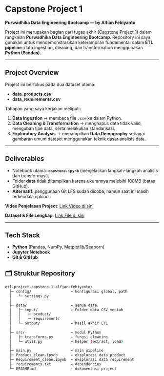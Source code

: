 # Capstone Project 1  
**Purwadhika Data Engineering Bootcamp — by Alfian Febiyanto**

Project ini merupakan bagian dari tugas akhir (Capstone Project 1) dalam rangkaian **Purwadhika Data Engineering Bootcamp**. Repository ini saya gunakan untuk mendemonstrasikan keterampilan fundamental dalam **ETL pipeline**: data ingestion, cleaning, dan transformation menggunakan **Python (Pandas)**.  

---

## Project Overview  
Project ini berfokus pada dua dataset utama:  
- **data_products.csv**  
- **data_requirements.csv**  

Tahapan yang saya kerjakan meliputi:  
1. **Data Ingestion** → membaca file `.csv` ke dalam Python.  
2. **Data Cleaning & Transformation** → menghapus data tidak valid, mengubah tipe data, serta melakukan standarisasi.  
3. **Exploratory Analysis** → menampilkan **Data Demography** sebagai gambaran umum dataset menggunakan teknik dasar analisis data.  

---

## Deliverables  
- Notebook utama: **`capstone.ipynb`** (menjelaskan langkah-langkah analisis dan transformasi).  
- Folder **data** tidak ditampilkan karena ukurannya melebihi 100MB (batas GitHub).  
- **Alternatif**: penggunaan Git LFS sudah dicoba, namun saat ini masih terkendala upload.  

**Video Penjelasan Project**: [Link Video di sini](https://youtu.be/xnvgH0_mnNQ?si=pw7cn6tE89XfsGQ4) 

**Dataset & File Lengkap**: [Link File di sini](https://drive.google.com/drive/folders/1ck1D2Uc4JGxjfc-ueEasS6ghqTciBF-l?usp=sharing)

---

## Tech Stack  
- **Python** (Pandas, NumPy, Matplotlib/Seaborn)  
- **Jupyter Notebook**  
- **Git & GitHub**  

## 🗂️ Struktur Repository  
```bash
etl-project-capstone-1-alfian-febiyanto/
  ├─ config/                  ← konfigurasi global, path
  │   └─ settings.py
  │	
  ├─ data/                    ← semua data
  │   ├─ input/               ← Folder data CSV mentah
  │   │   ├─ product/
  │   │   └─ requirement/
  │   └─ output/              ← hasil akhir ETL
  │
  ├─ src/                     ← modul Python
  │   ├─ transforms.py        ← fungsi cleaning
  │   └─ utils.py             ← helper (extract, load) 
  │
  ├─ main.py                  ← main pipeline
  ├─ Product_clean.ipynb      ← eksplorasi data product
  ├─ Requirement_clean.ipynb  ← eksplorasi data requirement
  ├─ requirements.txt         ← dependencies
  └─ README.md                ← dokumentasi project



